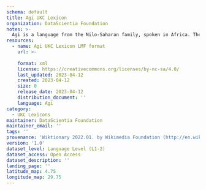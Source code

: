 ```yaml
---
schema: default
title: Agi UKC Lexicon
organization: DataScientia Foundation
notes: >-
  Agi is a language from the Nilo-Saharan family, spoken in Africa. The UKC Lexicon of Agi is represented as a lexico-semantic network. It consists of words, word senses, synsets, as well as sense-level and synset-level relationships.
resources:
  - name: Agi UKC Lexicon LMF format
    url: >-
      
    format: xml
    license: https://creativecommons.org/licenses/by-nc-sa/4.0/
    last_updated: 2023-04-12
    created: 2023-04-12
    size: 0
    release_date: 2023-04-12
    distribution_document: ''
    language: Agi
category:
  - UKC Lexicons
maintainer: DataScientia Foundation
maintainer_email: ''
tags: ''
provenance: 'Wiktionary 2022.01. by Wikimedia Foundation (http://en.wiktionary.org); Princeton WordNet 2.1 by Princeton University (https://wordnet.princeton.edu)'
version: '1.0'
dataset_level: Language Level (L1-2)
dataset_access: Open Access
dataset_description: ''
landing_page: ''
latitude_map: 4.75
longitude_map: 29.75
---
```

